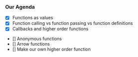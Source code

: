 

### Our Agenda

- [x] Functions as values
- [x] Function calling vs function passing vs function definitions
- [x] Callbacks and higher order functions
- [] Anonymous functions
- [] Arrow functions
- [] Make our own higher order function


